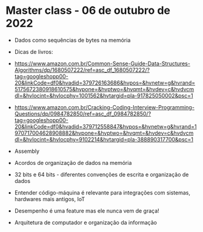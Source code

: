 # Master class - 06 de outubro de 2022

 - Dados como sequências de bytes na memória

- Dicas de livros:

- https://www.amazon.com.br/Common-Sense-Guide-Data-Structures-Algorithms/dp/1680507222/ref=asc_df_1680507222/?tag=googleshopp00-20&linkCode=df0&hvadid=379726163686&hvpos=&hvnetw=g&hvrand=5175672380918610575&hvpone=&hvptwo=&hvqmt=&hvdev=c&hvdvcmdl=&hvlocint=&hvlocphy=1001562&hvtargid=pla-917825050002&psc=1


- https://www.amazon.com.br/Cracking-Coding-Interview-Programming-Questions/dp/0984782850/ref=asc_df_0984782850/?tag=googleshopp00-20&linkCode=df0&hvadid=379712558847&hvpos=&hvnetw=g&hvrand=1970717004628908882&hvpone=&hvptwo=&hvqmt=&hvdev=c&hvdvcmdl=&hvlocint=&hvlocphy=9102214&hvtargid=pla-388890317700&psc=1


- Assembly
- Acordos de organização de dados na memória
- 32 bits e 64 bits - diferentes convenções de escrita e organização de dados

- Entender código-máquina é relevante para integrações com sistemas, hardwares mais antigos, IoT

- Desempenho é uma feature mas ele nunca vem de graça!

- Arquitetura de computador e organização da informação

